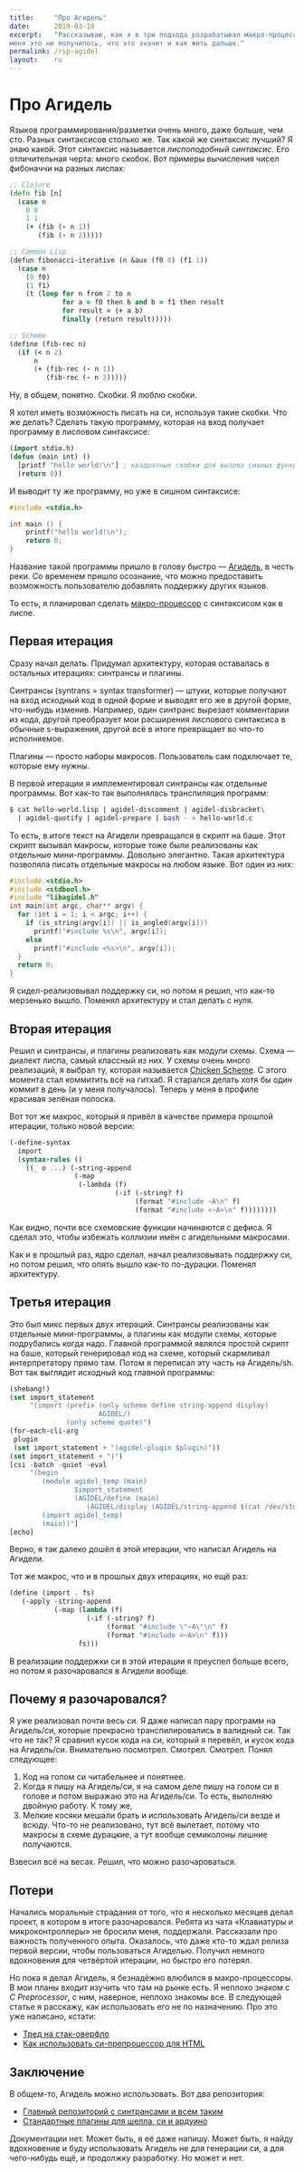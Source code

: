 ```yaml
---
title:     "Про Агидель"
date:      2019-03-10
excerpt:   "Рассказываю, как я в три подхода разрабатывал макро-процессор, как у
меня это не получилось, что это значит и как жить дальше."
permalink: /rip-agidel
layout:    ru
---
```

# Про Агидель

Языков программирования/разметки очень много, даже больше, чем сто. Разных
синтаксисов столько же. Так какой же синтаксис лучший? Я знаю какой. Этот
синтаксис называется *лиспоподобный синтаксис*. Его отличительная черта: много
скобок. Вот примеры вычисления чисел фибоначчи на разных лиспах:

```clojure
;; Clojure
(defn fib [n]
  (case n
    0 0
    1 1
    (+ (fib (- n 1))
       (fib (- n 2)))))

;; Common Lisp
(defun fibonacci-iterative (n &aux (f0 0) (f1 1))
  (case n
    (0 f0)
    (1 f1)
    (t (loop for n from 2 to n
             for a = f0 then b and b = f1 then result
             for result = (+ a b)
             finally (return result)))))

;; Scheme
(define (fib-rec n)
  (if (< n 2)
      n
      (+ (fib-rec (- n 1))
         (fib-rec (- n 2)))))

```

Ну, в общем, понятно. Скобки. Я люблю скобки.

Я хотел иметь возможность писать на си, используя такие скобки. Что же делать?
Сделать такую программу, которая на вход получает программу в лисповом
синтаксисе:

```lisp
(import stdio.h)
(defun (main int) ()
  [printf "hello world!\n"] ; квадратные скобки для вызова сишных функций
  (return 0))
```

И выводит ту же программу, но уже в сишном синтаксисе:

```c
#include <stdio.h>

int main () {
    printf("hello world!\n");
    return 0;
}
```

Название такой программы пришло в голову быстро —
[Агидель](https://ru.wikipedia.org/wiki/Белая_(приток_Камы)), в честь реки. Со
временем пришло осознание, что можно предоставить возможность пользователю
добавлять поддержку других языков.

То есть, я планировал сделать
[макро-процессор](https://en.wikipedia.org/wiki/General-purpose_macro_processor)
с синтаксисом как в лиспе.

## Первая итерация

Сразу начал делать. Придумал архитектуру, которая оставалась в остальных
итерациях: синтрансы и плагины.

Синтрансы (syntrans = syntax transformer) — штуки, которые получают на вход
исходный код в одной форме и выводят его же в другой форме, что-нибудь изменив.
Например, один синтранс вырезает комментарии из кода, другой преобразует мои
расширения лиспового синтаксиса в обычные s-выражения, другой всё в итоге
превращает во что-то исполняемое.

Плагины — просто наборы макросов. Пользователь сам подключает те, которые ему
нужны.

В первой итерации я имплементировал синтрансы как отдельные программы. Вот
как-то так выполнялась транспиляция программ:

```bash
$ cat hello-world.lisp | agidel-discomment | agidel-disbracket\
  | agidel-quotify | agidel-prepare | bash - > hello-world.c
```

То есть, в итоге текст на Агидели превращался в скрипт на баше. Этот скрипт
вызывал макросы, которые тоже были реализованы как отдельные мини-программы.
Довольно элегантно. Такая архитектура позволяла писать отдельные макросы на
любом языке. Вот один из них:

```c
#include <stdio.h>
#include <stdbool.h>
#include "libagidel.h"
int main(int argc, char** argv) {
  for (int i = 1; i < argc; i++) {
    if (is_string(argv[i]) || is_angled(argv[i]))
      printf("#include %s\n", argv[i]);
    else
      printf("#include <%s>\n", argv[i]);
  }
  return 0;
}
```

Я сидел-реализовывал поддержку си, но потом я решил, что как-то мерзенько вышло.
Поменял архитектуру и стал делать с нуля.

## Вторая итерация

Решил и синтрансы, и плагины реализовать как модули схемы. Схема — диалект
лиспа, самый классный из них. У схемы очень много реализаций, я выбрал ту,
которая называется [Chicken Scheme](http://call-cc.org). С этого момента стал
коммитить всё на гитхаб. Я старался делать хотя бы один коммит в день (и у меня
получалось). Теперь у меня в профиле красивая зелёная полоска.

Вот тот же макрос, который я привёл в качестве примера прошлой итерации, только
новой версии:

```scheme
(-define-syntax
  import
  (syntax-rules ()
    ((_ o ...) (-string-append
                (-map
                 (-lambda (f)
                          (-if (-string? f)
                               (format "#include ~A\n" f)
                               (format "#include <~A>\n" f))))))))
```

Как видно, почти все схемовские функции начинаются с дефиса. Я сделал это, чтобы
избежать коллизии имён с агидельными макросами.

Как и в прошлый раз, ядро сделал, начал реализовывать поддержку си, но потом
решил, что опять вышло как-то по-дурацки. Поменял архитектуру.

## Третья итерация

Это был микс первых двух итераций. Синтрансы реализованы как отдельные
мини-программы, а плагины как модули схемы, которые подрубались когда надо.
Главной программой являлся простой скрипт на баше, который генерировал код на
схеме, который скармливал интерпретатору прямо там. Потом я переписал эту часть
на Агидель/sh. Вот так выглядит исходный код главной программы:

```lisp
(shebang!)
(set import_statement
     "(import (prefix (only scheme define string-append display)
                      AGIDEL/)
              (only scheme quote)")
(for-each-cli-arg
 plugin
 (set import_statement + "(agidel-plugin $plugin)"))
(set import_statement + ")")
[csi -batch -quiet -eval
     "(begin
        (module agidel_temp (main)
                $import_statement
                (AGIDEL/define (main)
                   (AGIDEL/display (AGIDEL/string-append $(cat /dev/stdin)))))
        (import agidel_temp)
        (main))"]
[echo]
```

Верно, я так далеко дошёл в этой итерации, что написал Агидель на Агидели.

Тот же макрос, что и в прошлых двух итерациях, но ещё раз:

```scheme
(define (import . fs)
   (-apply -string-append
           (-map (lambda (f)
                   (-if (-string? f)
                        (format "#include \"~A\"\n" f)
                        (format "#include <~A>\n" f)))
                 fs)))
```

В реализации поддержки си в этой итерации я преуспел больше всего, но потом я
разочаровался в Агидели вообще.

## Почему я разочаровался?

Я уже реализовал почти весь си. Я даже написал пару программ на Агидель/си,
которые прекрасно транспилировались в валидный си. Так что не так? Я сравнил
кусок кода на си, который я перевёл, и кусок кода на Агидель/си. Внимательно
посмотрел. Смотрел. Смотрел. Понял следующее:

1. Код на голом си читабельнее и понятнее.
2. Когда я пишу на Агидель/си, я на самом деле пишу на голом си в голове и
   потом выражаю это на Агидель/си. То есть, выполняю двойную работу. К тому
   же,
3. Мелкие косяки мешали брать и использовать Агидель/си везде и всюду. Что-то не
   реализовано, тут всё вылетает, потому что макросы в схеме дурацкие, а тут
   вообще семиколоны лишние получаются.

Взвесил всё на весах. Решил, что можно разочароваться.

## Потери

Начались моральные страдания от того, что я несколько месяцев делал проект, в
котором в итоге разочаровался. Ребята из чата «Клавиатуры и микроконтроллеры» не
бросили меня, поддержали. Рассказали про важность полученного опыта. Оказалось,
что даже кто-то ждал релиза первой версии, чтобы пользоваться Агиделью. Получил
немного вдохновения для четвёртой итерации, но быстро его потерял.

Но пока я делал Агидель, я безнадёжно влюбился в макро-процессоры. В мои планы
входит изучить что там на рынке есть. Я неплохо знаком с *C Preprocessor*, с
ним, наверное, неплохо знакомы все. В следующей статье я расскажу, как
использовать его не по назначению. Про это уже написано, кстати:

- [Тред на
  стак-оверфло](https://stackoverflow.com/questions/652788/what-is-the-worst-real-world-macros-pre-processor-abuse-youve-ever-come-across/652802)
- [Как использовать си-препроцессор для HTML](http://jkorpela.fi/html/cpre.html)

## Заключение

В общем-то, Агидель можно использовать. Вот два репозитория:
- [Главный репозиторий с синтрансами и всем
  таким](https://github.com/bouncepaw/agidel)
- [Стандартные плагины для шелла, си и
  ардуино](https://github.com/bouncepaw/agidel-stdlib)

Документации нет. Может быть, я её даже напишу. Может быть, я найду вдохновение
и буду использовать Агидель не для генерации си, а для чего-нибудь ещё, и
продолжку разработку. Но может и нет.
